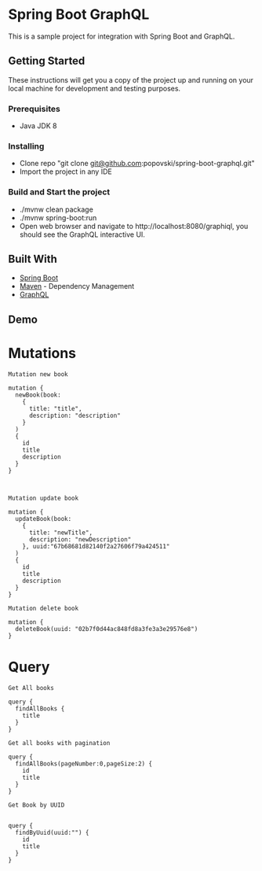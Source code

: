# Spring Boot GraphQL

This is a sample project for integration with Spring Boot and GraphQL.

## Getting Started

These instructions will get you a copy of the project up and running on your local machine for development and testing purposes.

### Prerequisites

* Java JDK 8

### Installing

* Clone repo "git clone git@github.com:popovski/spring-boot-graphql.git"
* Import the project in any IDE

### Build and Start the project

* ./mvnw clean package
* ./mvnw spring-boot:run
* Open web browser and navigate to http://localhost:8080/graphiql, you should see the GraphQL interactive UI.

## Built With

* [Spring Boot](https://spring.io/projects/spring-boot)
* [Maven](https://maven.apache.org/) - Dependency Management
* [GraphQL](https://graphql.org/)

## Demo
		
# Mutations


	Mutation new book
	
	mutation {
	  newBook(book:
		{
		  title: "title",
		  description: "description"
		}
	  )
	  {
		id
		title
		description
	  }
	}



	Mutation update book
	
	mutation {
	  updateBook(book:
		{
		  title: "newTitle",
		  description: "newDescription"
		}, uuid:"67b68681d82140f2a27606f79a424511"
	  )
	  {
		id
		title
		description
	  }
	}

	Mutation delete book

	mutation {
	  deleteBook(uuid: "02b7f0d44ac848fd8a3fe3a3e29576e8") 
	}
	
# Query

	Get All books

	query {
	  findAllBooks {
		title
	  }
	}

	Get all books with pagination

	query {
	  findAllBooks(pageNumber:0,pageSize:2) {
		id
		title
	  }
	}
	
	Get Book by UUID
	
	
	query {
	  findByUuid(uuid:"") {
		id
		title
	  }
	}
